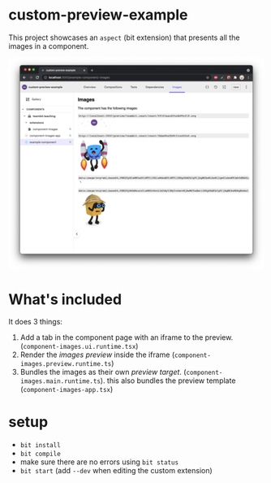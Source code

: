 # custom-preview-example

This project showcases an `aspect` (bit extension) that presents all the images in a component.

![screenshot](./docs/screenshot.png)

# What's included

It does 3 things:

1. Add a tab in the component page with an iframe to the preview. (`component-images.ui.runtime.tsx`)
1. Render the _images preview_ inside the iframe (`component-images.preview.runtime.ts`)
1. Bundles the images as their own _preview target_. (`component-images.main.runtime.ts`).
   this also bundles the preview template (`component-images-app.tsx`)

# setup

- `bit install`
- `bit compile`
- make sure there are no errors using `bit status`
- `bit start` (add `--dev` when editing the custom extension)
